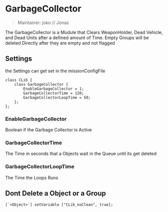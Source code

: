 # GarbageCollector

> Maintainer: joko // Jonas

The GarbageCollector is a Module that Clears WeaponHolder, Dead Vehicle, and Dead Units after a defined amount of Time.
Empty Groups will be deleted Directly after they are empty and not flagged


## Settings
the Settings can get set in the missionConfigFile
```sqf
class CLib {
    class GarbageCollector {
        EnableGarbageCollector = 1;
        GarbageCollectorTime = 120;
        GarbageCollectorLoopTime = 50;
    };
};
```

### EnableGarbageCollector
Boolean if the Garbage Collector is Active

### GarbageCollectorTime
The Time in seconds that a Objects wait in the Queue until its get deleted

### GarbageCollectorLoopTime
The Time the Loops Runs

## Dont Delete a Object or a Group
```sqf
[`<Object>`] setVariable ["CLib_noClean", true];
```
[`<Control>`]: https://community.bistudio.com/wiki/Control
[`<Anything>`]: https://community.bistudio.com/wiki/Anything
[`<Config>`]: https://community.bistudio.com/wiki/Config
[`<Object>`]: https://community.bistudio.com/wiki/Object
[`<String>`]: https://community.bistudio.com/wiki/String
[`<Number>`]: https://community.bistudio.com/wiki/Number
[`<Array>`]: https://community.bistudio.com/wiki/Array
[`<Position>`]: https://community.bistudio.com/wiki/Position
[`<Color>`]: https://community.bistudio.com/wiki/Color
[`<Boolean>`]: https://community.bistudio.com/wiki/Boolean
[`<Code>`]: https://community.bistudio.com/wiki/Code
[`<Group>`]: https://community.bistudio.com/wiki/Group
